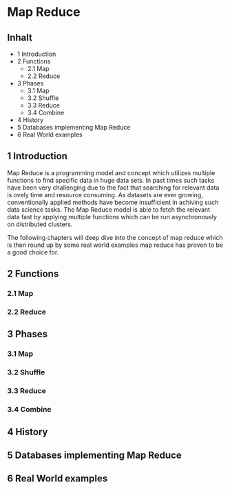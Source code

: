 # Map Reduce
## Inhalt
- 1 Introduction
- 2 Functions
  - 2.1 Map
  - 2.2 Reduce
- 3 Phases
  - 3.1 Map
  - 3.2 Shuffle
  - 3.3 Reduce
  - 3.4 Combine
- 4 History
- 5 Databases implementing Map Reduce
- 6 Real World examples

## 1 Introduction
Map Reduce is a programming model and concept which utilizes multiple 
functions to find specific data in huge data sets. In past times
such tasks have been very challenging due to the fact that searching
for relevant data is ovely time and resource consuming. As datasets
are ever growing, conventionally applied methods have become 
insufficient in achiving such data science tasks.
The Map Reduce model is able to fetch the relevant data fast 
by applying multiple functions which can be run asynchronously
on distributed clusters.

The following chapters will deep dive into the concept of map reduce
which is then round up by some real world examples map reduce
has proven to be a good choice for.

## 2 Functions
### 2.1 Map
### 2.2 Reduce

## 3 Phases
### 3.1 Map
### 3.2 Shuffle
### 3.3 Reduce
### 3.4 Combine

## 4 History

## 5 Databases implementing Map Reduce

## 6 Real World examples